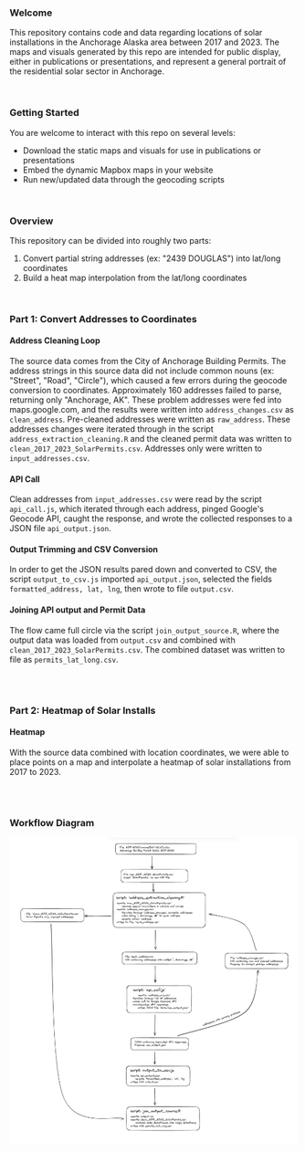 ### Welcome
This repository contains code and data regarding locations of solar installations in the Anchorage Alaska area between 2017 and 2023. The maps and visuals generated by this repo are intended for public display, either in publications or presentations, and represent a general portrait of the residential solar sector in Anchorage. 

<br>

### Getting Started  
You are welcome to interact with this repo on several levels:  
* Download the static maps and visuals for use in publications or presentations
* Embed the dynamic Mapbox maps in your website
* Run new/updated data through the geocoding scripts

<br>

### Overview
This repository can be divided into roughly two parts:
1. Convert partial string addresses (ex: "2439 DOUGLAS") into lat/long coordinates
2. Build a heat map interpolation from the lat/long coordinates

<br>

### Part 1: Convert Addresses to Coordinates

#### Address Cleaning Loop
The source data comes from the City of Anchorage Building Permits. The address strings in this source data did not include common nouns (ex: "Street", "Road", "Circle"), which caused a few errors during the geocode conversion to coordinates. Approximately 160 addresses failed to parse, returning only "Anchorage, AK". These problem addresses were fed into maps.google.com, and the results were written into `address_changes.csv` as `clean_address`. Pre-cleaned addresses were written as `raw_address`. These addresses changes were iterated through in the script `address_extraction_cleaning.R` and the cleaned permit data was written to `clean_2017_2023_SolarPermits.csv`. Addresses only were written to `input_addresses.csv`.

#### API Call
Clean addresses from `input_addresses.csv` were read by the script `api_call.js`, which iterated through each address, pinged Google's Geocode API, caught the response, and wrote the collected responses to a JSON file `api_output.json`. 

#### Output Trimming and CSV Conversion
In order to get the JSON results pared down and converted to CSV, the script `output_to_csv.js` imported `api_output.json`, selected the fields `formatted_address, lat, lng`, then wrote to file `output.csv`. 

#### Joining API output and Permit Data
The flow came full circle via the script `join_output_source.R`, where the output data was loaded from `output.csv` and combined with `clean_2017_2023_SolarPermits.csv`. The combined dataset was written to file as `permits_lat_long.csv`.

<br>
<br>

### Part 2: Heatmap of Solar Installs

#### Heatmap
With the source data combined with location coordinates, we were able to place points on a map and interpolate a heatmap of solar installations from 2017 to 2023. 

<br>
<br>

### Workflow Diagram
![Diagram of Workflow](/flow.jpg?raw=true "Workflow")



